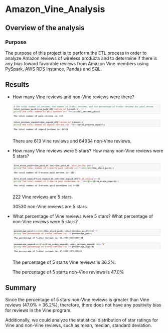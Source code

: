 # Amazon_Vine_Analysis

## Overview of the analysis

### Purpose

The purpose of this project is to perform the ETL process in order to analyze Amazon reviews of wireless products and to determine if there is any bias toward favorable reviews from Amazon Vine members using PySpark, AWS RDS instance, Pandas and SQL.

## Results

- How many Vine reviews and non-Vine reviews were there?
  
  ![](Resources/total.png)
  
  There are 613 Vine reviews and 64934 non-Vine reviews.

- How many Vine reviews were 5 stars? How many non-Vine reviews were 5 stars?
  
  ![](Resources/5star.png)
  
  222 Vine reviews are 5 stars.
  
  30530 non-Vine reviews are 5 stars.

- What percentage of Vine reviews were 5 stars? What percentage of non-Vine reviews were 5 stars?

  ![](Resources/precent.png)
  
  The percentage of 5 starts Vine reviews is 36.2%.
  
  The percentage of 5 starts non-Vine reviews is 47.0%

## Summary

Since the percentage of 5 stars non-Vine reviews is greater than Vine reviews (47.0% > 36.2%), therefore, there does not have any positivity bias for reviews in the Vine program.

Additionally, we could analyze the statistical distribution of star ratings for Vine and non-Vine reviews, such as mean, median, standard deviation.
